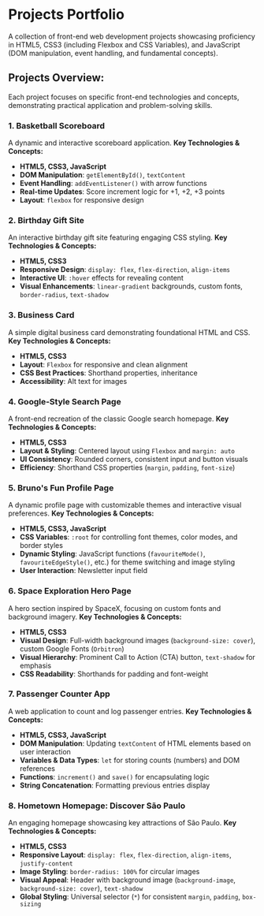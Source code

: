 # Projects Portfolio

A collection of front-end web development projects showcasing proficiency in HTML5, CSS3 (including Flexbox and CSS Variables), and JavaScript (DOM manipulation, event handling, and fundamental concepts).

## Projects Overview:

Each project focuses on specific front-end technologies and concepts, demonstrating practical application and problem-solving skills.

### 1. Basketball Scoreboard

A dynamic and interactive scoreboard application.
**Key Technologies & Concepts:**
* **HTML5, CSS3, JavaScript**
* **DOM Manipulation**: `getElementById()`, `textContent`
* **Event Handling**: `addEventListener()` with arrow functions
* **Real-time Updates**: Score increment logic for +1, +2, +3 points
* **Layout**: `flexbox` for responsive design

### 2. Birthday Gift Site

An interactive birthday gift site featuring engaging CSS styling.
**Key Technologies & Concepts:**
* **HTML5, CSS3**
* **Responsive Design**: `display: flex`, `flex-direction`, `align-items`
* **Interactive UI**: `:hover` effects for revealing content
* **Visual Enhancements**: `linear-gradient` backgrounds, custom fonts, `border-radius`, `text-shadow`

### 3. Business Card

A simple digital business card demonstrating foundational HTML and CSS.
**Key Technologies & Concepts:**
* **HTML5, CSS3**
* **Layout**: `Flexbox` for responsive and clean alignment
* **CSS Best Practices**: Shorthand properties, inheritance
* **Accessibility**: Alt text for images

### 4. Google-Style Search Page

A front-end recreation of the classic Google search homepage.
**Key Technologies & Concepts:**
* **HTML5, CSS3**
* **Layout & Styling**: Centered layout using `Flexbox` and `margin: auto`
* **UI Consistency**: Rounded corners, consistent input and button visuals
* **Efficiency**: Shorthand CSS properties (`margin`, `padding`, `font-size`)

### 5. Bruno's Fun Profile Page

A dynamic profile page with customizable themes and interactive visual preferences.
**Key Technologies & Concepts:**
* **HTML5, CSS3, JavaScript**
* **CSS Variables**: `:root` for controlling font themes, color modes, and border styles
* **Dynamic Styling**: JavaScript functions (`favouriteMode()`, `favouriteEdgeStyle()`, etc.) for theme switching and image styling
* **User Interaction**: Newsletter input field

### 6. Space Exploration Hero Page

A hero section inspired by SpaceX, focusing on custom fonts and background imagery.
**Key Technologies & Concepts:**
* **HTML5, CSS3**
* **Visual Design**: Full-width background images (`background-size: cover`), custom Google Fonts (`Orbitron`)
* **Visual Hierarchy**: Prominent Call to Action (CTA) button, `text-shadow` for emphasis
* **CSS Readability**: Shorthands for padding and font-weight

### 7. Passenger Counter App

A web application to count and log passenger entries.
**Key Technologies & Concepts:**
* **HTML5, CSS3, JavaScript**
* **DOM Manipulation**: Updating `textContent` of HTML elements based on user interaction
* **Variables & Data Types**: `let` for storing counts (numbers) and DOM references
* **Functions**: `increment()` and `save()` for encapsulating logic
* **String Concatenation**: Formatting previous entries display

### 8. Hometown Homepage: Discover São Paulo

An engaging homepage showcasing key attractions of São Paulo.
**Key Technologies & Concepts:**
* **HTML5, CSS3**
* **Responsive Layout**: `display: flex`, `flex-direction`, `align-items`, `justify-content`
* **Image Styling**: `border-radius: 100%` for circular images
* **Visual Appeal**: Header with background image (`background-image`, `background-size: cover`), `text-shadow`
* **Global Styling**: Universal selector (`*`) for consistent `margin`, `padding`, `box-sizing`